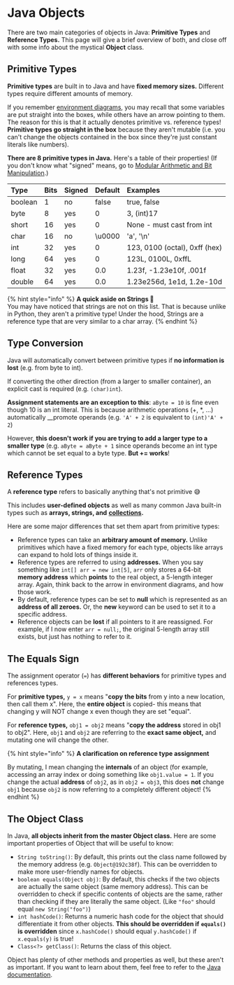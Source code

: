 # Java Objects

There are two main categories of objects in Java: **Primitive Types** and **Reference Types.** This page will give a brief overview of both, and close off with some info about the mystical **Object** class.

## Primitive Types

**Primitive types** are built in to Java and have **fixed memory sizes.** Different types require different amounts of memory.

If you remember [environment diagrams](http://albertwu.org/cs61a/notes/environments), you may recall that some variables are put straight into the boxes, while others have an arrow pointing to them. The reason for this is that it actually denotes primitive vs. reference types! **Primitive types go straight in the box** because they aren't mutable \(i.e. you can't change the objects contained in the box since they're just constant literals like numbers\).

**There are 8 primitive types in Java.** Here's a table of their properties! \(If you don't know what "signed" means, go to [Modular Arithmetic and Bit Manipulation](../misc-topics/modular-arithmetic.md).\)

| Type | Bits | Signed | Default | Examples |
| :--- | :--- | :--- | :--- | :--- |
| boolean | 1 | no | false | true, false |
| byte | 8 | yes | 0 | 3, \(int\)17 |
| short | 16 | yes | 0 | None - must cast from int |
| char | 16 | no | \u0000 | 'a', '\n' |
| int | 32 | yes | 0 | 123, 0100 \(octal\), 0xff \(hex\) |
| long | 64 | yes | 0 | 123L, 0100L, 0xffL |
| float | 32 | yes | 0.0 | 1.23f, -1.23e10f, .001f |
| double | 64 | yes | 0.0 | 1.23e256d, 1e1d, 1.2e-10d |

{% hint style="info" %}
**A quick aside on Strings 🧵**  
You may have noticed that strings are not on this list. That is because unlike in Python, they aren't a primitive type! Under the hood, Strings are a reference type that are very similar to a char array.
{% endhint %}

## Type Conversion

Java will automatically convert between primitive types if **no information is lost** \(e.g. from byte to int\). 

If converting the other direction \(from a larger to smaller container\), an explicit cast is required \(e.g. `(char)int`\).

**Assignment statements are an exception to this**: `aByte = 10` is fine even though 10 is an int literal. This is because arithmetic operations \(+,  \*, ...\) automatically __promote operands \(e.g. `'A' + 2` is equivalent to `(int)'A' + 2`\)

However, **this doesn't work if you are trying to add a larger type to a smaller type** \(e.g. `aByte = aByte + 1` since operands become an int type which cannot be set equal to a byte type. **But += works**!

## Reference Types

A **reference type** refers to basically anything that's not primitive 😅

This includes **user-defined objects** as well as many common Java built-in types such as **arrays, strings, and** [**collections**](../abstract-data-types/collections/)**.**

Here are some major differences that set them apart from primitive types:

* Reference types can take an **arbitrary amount of memory.** Unlike primitives which have a fixed memory for each type, objects like arrays can expand to hold lots of things inside it.
* Reference types are referred to using **addresses.** When you say something like `int[] arr = new int[5]`, `arr` only stores a 64-bit **memory address** which **points** to the real object, a 5-length integer array. Again, think back to the arrow in environment diagrams, and how those work.
* By default, reference types can be set to **null** which is represented as an **address of all zeroes.** Or, the **new** keyword can be used to set it to a specific address.
* Reference objects can be **lost** if all pointers to it are reassigned. For example, if I now enter `arr = null;`, the original 5-length array still exists, but just has nothing to refer to it.

## The Equals Sign

The assignment operator \(`=`\) has **different behaviors** for primitive types and references types.

For **primitive types,** `y = x` means "**copy** **the bits** from y into a new location, then call them x". Here, the **entire object** is copied- this means that changing y will NOT change x even though they are set "equal".

For **reference types,** `obj1 = obj2` means "**copy the address** stored in obj1 to obj2". Here, `obj1` and `obj2` are referring to the **exact same object,** and mutating one will change the other.

{% hint style="info" %}
**A clarification on reference type assignment**

By mutating, I mean changing the **internals** of an object \(for example, accessing an array index or doing something like `obj1.value = 1`. If you change the actual **address** of `obj2`, as in `obj2 = obj3`, this does **not** change `obj1` because `obj2` is now referring to a completely different object!
{% endhint %}

## The Object Class

In Java, **all objects inherit from the master Object class.** Here are some important properties of Object that will be useful to know:

* `String toString()`: By default, this prints out the class name followed by the memory address \(e.g. `Object@192c38f`\). This can be overridden to make more user-friendly names for objects.
* `boolean equals(Object obj)`: By default, this checks if the two objects are actually the same object \(same memory address\). This can be overridden to check if specific contents of objects are the same, rather than checking if they are literally the same object. \(Like `"foo"` should equal `new String("foo")`\)
* `int hashCode()`: Returns a numeric hash code for the object that should differentiate it from other objects. **This should be overridden if** **`equals()` is overridden** since `x.hashCode()` should equal `y.hashCode()` if `x.equals(y)` is true!
* `Class<?> getClass()`: Returns the class of this object.

Object has plenty of other methods and properties as well, but these aren't as important. If you want to learn about them, feel free to refer to the [Java documentation](https://docs.oracle.com/javase/8/docs/api/java/lang/Object.html).


